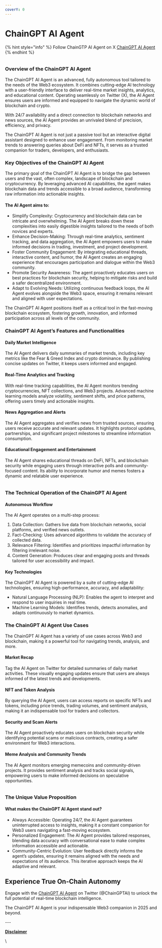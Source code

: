 ```yaml
---
coverY: 0
---
```


# ChainGPT AI Agent

{% hint style="info" %}
Follow ChainGTP AI Agent on X  [ChainGPT AI Agent](https://x.com/ChainGPTAI)&#x20;
{% endhint %}

<figure><img src="../../.gitbook/assets/image (35).png" alt=""><figcaption></figcaption></figure>

### Overview of the ChainGPT AI Agent

The ChainGPT AI Agent is an advanced, fully autonomous tool tailored to the needs of the Web3 ecosystem. It combines cutting-edge AI technology with a user-friendly interface to deliver real-time market insights, analytics, and educational content. Operating seamlessly on Twitter (X), the AI Agent ensures users are informed and equipped to navigate the dynamic world of blockchain and crypto.

With 24/7 availability and a direct connection to blockchain networks and news sources, the AI Agent provides an unrivaled blend of precision, efficiency, and privacy.

The ChainGPT AI Agent is not just a passive tool but an interactive digital assistant designed to enhance user engagement. From monitoring market trends to answering queries about DeFi and NFTs, it serves as a trusted companion for traders, developers, and enthusiasts.

### Key Objectives of the ChainGPT AI Agent

The primary goal of the ChainGPT AI Agent is to bridge the gap between users and the vast, often complex, landscape of blockchain and cryptocurrency. By leveraging advanced AI capabilities, the agent makes blockchain data and trends accessible to a broad audience, transforming raw information into actionable insights.

#### The AI Agent aims to:

* Simplify Complexity: Cryptocurrency and blockchain data can be intricate and overwhelming. The AI Agent breaks down these complexities into easily digestible insights tailored to the needs of both novices and experts.
* Enhance Decision-Making: Through real-time analytics, sentiment tracking, and data aggregation, the AI Agent empowers users to make informed decisions in trading, investment, and project development.
* Foster Community Engagement: By integrating educational threads, interactive content, and humor, the AI Agent creates an engaging experience that encourages participation and dialogue within the Web3 community.
* Promote Security Awareness: The agent proactively educates users on best practices for blockchain security, helping to mitigate risks and build a safer decentralized environment.
* Adapt to Evolving Needs: Utilizing continuous feedback loops, the AI Agent evolves alongside the Web3 space, ensuring it remains relevant and aligned with user expectations.

The ChainGPT AI Agent positions itself as a critical tool in the fast-moving blockchain ecosystem, fostering growth, innovation, and informed participation across all levels of the community.

### ChainGPT AI Agent’s Features and Functionalities

#### Daily Market Intelligence

The AI Agent delivers daily summaries of market trends, including key metrics like the Fear & Greed Index and crypto dominance. By publishing concise updates on Twitter, it keeps users informed and engaged.

#### Real-Time Analytics and Tracking

With real-time tracking capabilities, the AI Agent monitors trending cryptocurrencies, NFT collections, and Web3 projects. Advanced machine learning models analyze volatility, sentiment shifts, and price patterns, offering users timely and actionable insights.

#### News Aggregation and Alerts

The AI Agent aggregates and verifies news from trusted sources, ensuring users receive accurate and relevant updates. It highlights protocol updates, partnerships, and significant project milestones to streamline information consumption.

#### Educational Engagement and Entertainment

The AI Agent shares educational threads on DeFi, NFTs, and blockchain security while engaging users through interactive polls and community-focused content. Its ability to incorporate humor and memes fosters a dynamic and relatable user experience.

<figure><img src="../../.gitbook/assets/2025-02-03 15.48.37.jpg" alt=""><figcaption></figcaption></figure>

### The Technical Operation of the ChainGPT AI Agent

#### Autonomous Workflow

The AI Agent operates on a multi-step process:

1. Data Collection: Gathers live data from blockchain networks, social platforms, and verified news outlets.
2. Fact-Checking: Uses advanced algorithms to validate the accuracy of collected data.
3. Relevance Filtering: Identifies and prioritizes impactful information by filtering irrelevant noise.
4. Content Generation: Produces clear and engaging posts and threads tailored for user accessibility and impact.

#### Key Technologies

The ChainGPT AI Agent is powered by a suite of cutting-edge AI technologies, ensuring high-performance, accuracy, and adaptability:

* Natural Language Processing (NLP): Enables the agent to interpret and respond to user inquiries in real time.
* Machine Learning Models: Identifies trends, detects anomalies, and adapts continuously to market dynamics.

### The ChainGPT AI Agent Use Cases

The ChainGPT AI Agent has a variety of use cases across Web3 and blockchain, making it a powerful tool for navigating trends, analysis, and more.

#### Market Recap

Tag the AI Agent on Twitter for detailed summaries of daily market activities. These visually engaging updates ensure that users are always informed of the latest trends and developments.

#### NFT and Token Analysis

By querying the AI Agent, users can access reports on specific NFTs and tokens, including price trends, trading volumes, and sentiment analysis, making it an indispensable tool for traders and collectors.

#### Security and Scam Alerts

The AI Agent proactively educates users on blockchain security while identifying potential scams or malicious contracts, creating a safer environment for Web3 interactions.

#### Meme Analysis and Community Trends

The AI Agent monitors emerging memecoins and community-driven projects. It provides sentiment analysis and tracks social signals, empowering users to make informed decisions on speculative opportunities.



<figure><img src="../../.gitbook/assets/2025-02-03 15.49.41.jpg" alt=""><figcaption></figcaption></figure>

### The Unique Value Proposition

#### What makes the ChainGPT AI Agent stand out?

* Always Accessible: Operating 24/7, the AI Agent guarantees uninterrupted access to insights, making it a constant companion for Web3 users navigating a fast-moving ecosystem.
* Personalized Engagement: The AI Agent provides tailored responses, blending data accuracy with conversational ease to make complex information accessible and actionable.
* Community-Centric Evolution: User feedback directly informs the agent’s updates, ensuring it remains aligned with the needs and expectations of its audience. This iterative approach keeps the AI adaptive and relevant.

## Experience True On-Chain Autonomy

Engage with the [ChainGPT AI Agent](https://x.com/ChainGPTAI) on Twitter (@ChainGPTAI) to unlock the full potential of real-time blockchain intelligence.&#x20;

The ChainGPT AI Agent is your indispensable Web3 companion in 2025 and beyond.

\---

[**Disclaimer**](../../misc/legal-docs/disclaimer.md)

\
